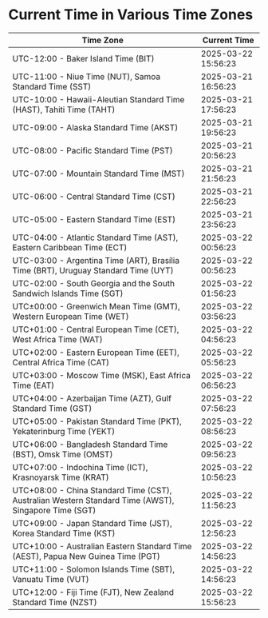 # Current Time in Various Time Zones

| Time Zone | Current Time |
|-----------|--------------|
| UTC-12:00 - Baker Island Time (BIT) | 2025-03-22 15:56:23 |
| UTC-11:00 - Niue Time (NUT), Samoa Standard Time (SST) | 2025-03-21 16:56:23 |
| UTC-10:00 - Hawaii-Aleutian Standard Time (HAST), Tahiti Time (TAHT) | 2025-03-21 17:56:23 |
| UTC-09:00 - Alaska Standard Time (AKST) | 2025-03-21 19:56:23 |
| UTC-08:00 - Pacific Standard Time (PST) | 2025-03-21 20:56:23 |
| UTC-07:00 - Mountain Standard Time (MST) | 2025-03-21 21:56:23 |
| UTC-06:00 - Central Standard Time (CST) | 2025-03-21 22:56:23 |
| UTC-05:00 - Eastern Standard Time (EST) | 2025-03-21 23:56:23 |
| UTC-04:00 - Atlantic Standard Time (AST), Eastern Caribbean Time (ECT) | 2025-03-22 00:56:23 |
| UTC-03:00 - Argentina Time (ART), Brasília Time (BRT), Uruguay Standard Time (UYT) | 2025-03-22 00:56:23 |
| UTC-02:00 - South Georgia and the South Sandwich Islands Time (SGT) | 2025-03-22 01:56:23 |
| UTC±00:00 - Greenwich Mean Time (GMT), Western European Time (WET) | 2025-03-22 03:56:23 |
| UTC+01:00 - Central European Time (CET), West Africa Time (WAT) | 2025-03-22 04:56:23 |
| UTC+02:00 - Eastern European Time (EET), Central Africa Time (CAT) | 2025-03-22 05:56:23 |
| UTC+03:00 - Moscow Time (MSK), East Africa Time (EAT) | 2025-03-22 06:56:23 |
| UTC+04:00 - Azerbaijan Time (AZT), Gulf Standard Time (GST) | 2025-03-22 07:56:23 |
| UTC+05:00 - Pakistan Standard Time (PKT), Yekaterinburg Time (YEKT) | 2025-03-22 08:56:23 |
| UTC+06:00 - Bangladesh Standard Time (BST), Omsk Time (OMST) | 2025-03-22 09:56:23 |
| UTC+07:00 - Indochina Time (ICT), Krasnoyarsk Time (KRAT) | 2025-03-22 10:56:23 |
| UTC+08:00 - China Standard Time (CST), Australian Western Standard Time (AWST), Singapore Time (SGT) | 2025-03-22 11:56:23 |
| UTC+09:00 - Japan Standard Time (JST), Korea Standard Time (KST) | 2025-03-22 12:56:23 |
| UTC+10:00 - Australian Eastern Standard Time (AEST), Papua New Guinea Time (PGT) | 2025-03-22 14:56:23 |
| UTC+11:00 - Solomon Islands Time (SBT), Vanuatu Time (VUT) | 2025-03-22 14:56:23 |
| UTC+12:00 - Fiji Time (FJT), New Zealand Standard Time (NZST) | 2025-03-22 15:56:23 |
